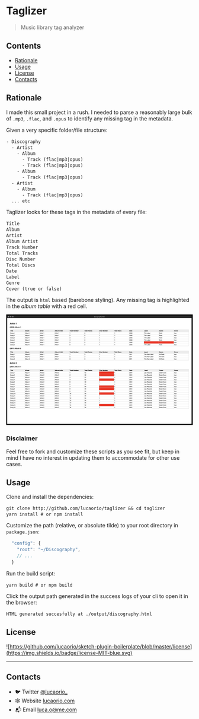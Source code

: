 # Taglizer

> Music library tag analyzer

## Contents

- [Rationale](#rationale)
- [Usage](#usage)
- [License](#license)
- [Contacts](#contacts)

## Rationale

I made this small project in a rush. I needed to parse a reasonably large bulk of `.mp3`, `.flac`, and `.opus` to identify any missing tag in the metadata.

Given a very specific folder/file structure:

```
- Discography
  - Artist
    - Album
      - Track (flac|mp3|opus)
      - Track (flac|mp3|opus)
    - Album
      - Track (flac|mp3|opus)
  - Artist
    - Album
      - Track (flac|mp3|opus)
  ... etc
```

Taglizer looks for these tags in the metadata of every file:

```
Title
Album
Artist
Album Artist
Track Number
Total Tracks
Disc Number
Total Discs
Date
Label
Genre
Cover (true or false)
```

The output is `html` based (barebone styling). Any missing tag is highlighted in the _album table_ with a red cell.

![Output](images/taglizer-output.jpg)

### Disclaimer

Feel free to fork and customize these scripts as you see fit, but keep in mind I have no interest in updating them to accommodate for other use cases.

## Usage

Clone and install the dependencies:

```shell
git clone http://github.com/lucaorio/taglizer && cd taglizer
yarn install # or npm install
```

Customize the path (relative, or absolute tilde) to your root directory in `package.json`:

```js
  "config": {
    "root": "~/Discography",
    // ...
  }
```

Run the build script:

```shell
yarn build # or npm build
```

Click the output path generated in the success logs of your cli to open it in the browser:

```shell
HTML generated succesfully at ./output/discography.html
```

## License

![https://github.com/lucaorio/sketch-plugin-boilerplate/blob/master/license](https://img.shields.io/badge/license-MIT-blue.svg)

---

## Contacts

- 🐦 Twitter [@lucaorio\_](http://twitter.com/@lucaorio_)
- 🕸 Website [lucaorio.com](http://lucaorio.com)
- 📬 Email [luca.o@me.com](mailto:luca.o@me.com)
